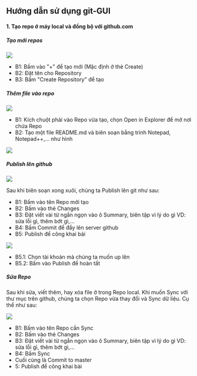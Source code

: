 ## Hướng dẫn sử dụng git-GUI

#### 1. Tạo repo ở máy local và đồng bộ với github.com

##### Tạo mới repos

<img src="http://i.imgur.com/qZoINA0.png" />

- B1: Bấm vào "+" để tạo mới (Mặc định ở thẻ Create)
- B2: Đặt tên cho Repository
- B3: Bấm "Create Repository" để tạo

##### Thêm file vào repo

<img src="http://i.imgur.com/FEjPAE1.png" />

- B1: Kích chuột phải vào Repo vừa tạo, chọn Open in Explorer để mở nơi chứa Repo
- B2: Tạo một file README.md và biên soạn bằng trình Notepad, Notepad++,... như hình

<img src="http://i.imgur.com/yl1B7VY.png" />

##### Publish lên github

<img src="http://i.imgur.com/vwa1I2M.png" />

Sau khi biên soạn xong xuôi, chúng ta Publish lên git như sau: 

- B1: Bấm vào tên Repo mới tạo
- B2: Bấm vào thẻ Changes
- B3: Đặt viết vài từ ngắn ngọn vào ô Summary, biên tập vì lý do gì VD: sửa lỗi gì, thêm bớt gì,...
- B4: Bấm Commit để đẩy lên server github
- B5: Publish để công khai bài
	
<img src="http://i.imgur.com/wgciIxk.png" /> 

- B5.1: Chọn tài khoản mà chúng ta muốn up lên
- B5.2: Bấm vào Publish để hoàn tất

##### Sửa Repo

Sau khi sửa, viết thêm, hay xóa file ở trong Repo local. Khi muốn Sync với thư mục trên github, chúng ta chọn Repo vừa thay đổi và Sync dữ liệu. Cụ thể như sau:

<img src="http://i.imgur.com/QahNkPs.png" /> 

- B1: Bấm vào tên Repo cần Sync
- B2: Bấm vào thẻ Changes
- B3: Đặt viết vài từ ngắn ngọn vào ô Summary, biên tập vì lý do gì VD: sửa lỗi gì, thêm bớt gì,...
- B4: Bấm Sync
- Cuối cùng là Commit to master
- 5: Publish để công khai bài

